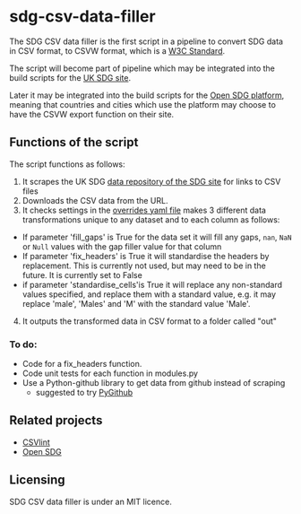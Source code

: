 # sdg-csv-data-filler

The SDG CSV data filler is the first script in a pipeline to convert SDG data in CSV format, to CSVW format, which is a [W3C Standard](https://www.w3.org/standards/). 

The script will become part of pipeline which may be integrated into the build scripts for the [UK SDG site](https://sdgdata.gov.uk/). 

Later it may be integrated into the build scripts for the [Open SDG platform](https://open-sdg.org/), meaning that countries and cities which use the platform may choose to have the CSVW export function on their site. 

## Functions of the script

The script functions as follows:
1. It scrapes the UK SDG [data repository of the SDG site](https://github.com/ONSdigital/sdg-data) for links to CSV files 
2. Downloads the CSV data from the URL.
3. It checks settings in the [overrides yaml file](https://github.com/jwestw/sdg-csv-data-filler/blob/master/overrides_dict.yaml) makes 3 different data transformations unique to any dataset and to each column as follows:
  - If parameter 'fill_gaps' is True for the data set it will fill any gaps, `nan`, `NaN` or `Null` values with the gap filler value for that column  
  - If parameter 'fix_headers' is True it will standardise the headers by replacement. This is currently not used, but may need to be in the future. It is currently set to False
  - if parameter 'standardise_cells'is True it will replace any non-standard values specified, and replace them with a standard value, e.g. it may replace 'male', 'Males' and 'M' with the standard value 'Male'.
4. It outputs the transformed data in CSV format to a folder called "out"

### To do:
- Code for a fix_headers function.
- Code unit tests for each function in modules.py
- Use a Python-github library to get data from github instead of scraping
  - suggested to try [PyGithub](https://pygithub.readthedocs.io/en/latest/introduction.html)

## Related projects

* [CSVlint](https://github.com/GSS-Cogs/csvlint.rb)
* [Open SDG](https://open-sdg.org/)

## Licensing

SDG CSV data filler is under an MIT licence.
